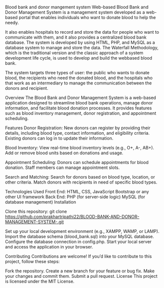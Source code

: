 Blood bank and donor mangement system
Web-based Blood Bank and Donor Management System is a management system developed as a web-based portal that enables individuals who want to donate blood to help the needy.

It also enables hospitals to record and store the data for people who want to communicate with them, and it also provides a centralized blood bank database. The system is developed by using HTML, PHP, and MySQL as a database system to manage and store the data. The Waterfall Methodology, which is the traditional version and the classic approach of a system development life cycle, is used to develop and build the webbased blood bank.

The system targets three types of user: the public who wants to donate blood, the recipients who need the donated blood, and the hospitals who that work as an intermediary to manage the communication between the donors and recipient.

Overview The Blood Bank and Donor Management System is a web-based application designed to streamline blood bank operations, manage donor information, and facilitate blood donation processes. It provides features such as blood inventory management, donor registration, and appointment scheduling.

Features Donor Registration: New donors can register by providing their details, including blood type, contact information, and eligibility criteria. Existing donors can log in to update their information.

Blood Inventory: View real-time blood inventory levels (e.g., O+, A-, AB+). Add or remove blood units based on donations and usage.

Appointment Scheduling: Donors can schedule appointments for blood donation. Staff members can manage appointment slots.

Search and Matching: Search for donors based on blood type, location, or other criteria. Match donors with recipients in need of specific blood types.

Technologies Used Front End: HTML, CSS, JavaScript Bootstrap or any other UI framework Back End: PHP (for server-side logic) MySQL (for database management) Installation

Clone this repository: git clone https://github.com/prakhartripathi22/BLOOD-BANK-AND-DONOR-MANAGEMENT-SYSTEM-.git

Set up your local development environment (e.g., XAMPP, WAMP, or LAMP). Import the database schema (blood_bank.sql) into your MySQL database. Configure the database connection in config.php. Start your local server and access the application in your browser.

Contributing Contributions are welcome! If you’d like to contribute to this project, follow these steps:

Fork the repository. Create a new branch for your feature or bug fix. Make your changes and commit them. Submit a pull request. License This project is licensed under the MIT License.
